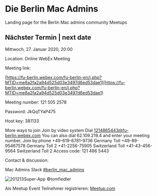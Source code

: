 # Die Berlin Mac Admins

Landing page for the Berlin Mac admins community Meetups

## Nächster Termin | next date

Mittwoch, 27. Januar 2020, 20:00

Location: Online WebEx Meeting

Meeting link:

[https://fu-berlin.webex.com/fu-berlin-en/j.php?MTID=me8a2fa2a94d525d03e3497d6ed53dae1](https://fu-berlin.webex.com/fu-berlin-en/j.php?MTID=me8a2fa2a94d525d03e3497d6ed53dae1)

Meeting number:
121 505 2578

Password:
JkQqTYaP475

Host key:
381133

More ways to join
Join by video system
Dial 1214865443@fu-berlin.webex.com
You can also dial 62.109.219.4 and enter your meeting number.
Join by phone
+49-619-6781-9736 Germany Toll
+49-89-95467578 Germany Toll 2
+41-2256-75905 Switzerland Toll
+41-43-456-9564 Switzerland Toll 2
Access code: 121 486 5443

Contact & discussion:

Mac Admins Slack 
[#berlin_mac_admins](https://macadmins.slack.com/archives/CFEUHA7D0)

![201213Super-App](https://user-images.githubusercontent.com/60174138/72886224-b2ae7880-3d09-11ea-9aee-3075902e3a8b.jpg)
©tomfiedler

Als Meetup Event Teilnehmer registrieren:
[Meetup.com](https://www.meetup.com/de-DE/Berlin-Mac-Admins)
